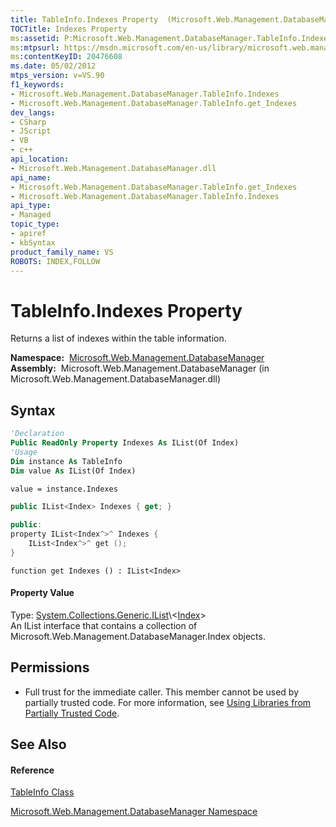 ```yaml
---
title: TableInfo.Indexes Property  (Microsoft.Web.Management.DatabaseManager)
TOCTitle: Indexes Property
ms:assetid: P:Microsoft.Web.Management.DatabaseManager.TableInfo.Indexes
ms:mtpsurl: https://msdn.microsoft.com/en-us/library/microsoft.web.management.databasemanager.tableinfo.indexes(v=VS.90)
ms:contentKeyID: 20476608
ms.date: 05/02/2012
mtps_version: v=VS.90
f1_keywords:
- Microsoft.Web.Management.DatabaseManager.TableInfo.Indexes
- Microsoft.Web.Management.DatabaseManager.TableInfo.get_Indexes
dev_langs:
- CSharp
- JScript
- VB
- c++
api_location:
- Microsoft.Web.Management.DatabaseManager.dll
api_name:
- Microsoft.Web.Management.DatabaseManager.TableInfo.get_Indexes
- Microsoft.Web.Management.DatabaseManager.TableInfo.Indexes
api_type:
- Managed
topic_type:
- apiref
- kbSyntax
product_family_name: VS
ROBOTS: INDEX,FOLLOW
---
```


# TableInfo.Indexes Property

Returns a list of indexes within the table information.

**Namespace:**  [Microsoft.Web.Management.DatabaseManager](microsoft-web-management-databasemanager-namespace.md)  
**Assembly:**  Microsoft.Web.Management.DatabaseManager (in Microsoft.Web.Management.DatabaseManager.dll)

## Syntax

``` vb
'Declaration
Public ReadOnly Property Indexes As IList(Of Index)
'Usage
Dim instance As TableInfo
Dim value As IList(Of Index)

value = instance.Indexes
```

``` csharp
public IList<Index> Indexes { get; }
```

``` c++
public:
property IList<Index^>^ Indexes {
    IList<Index^>^ get ();
}
```

``` jscript
function get Indexes () : IList<Index>
```

#### Property Value

Type: [System.Collections.Generic.IList](https://msdn.microsoft.com/en-us/library/5y536ey6\(v=vs.90\))\<[Index](index-class-microsoft-web-management-databasemanager.md)\>  
An IList interface that contains a collection of Microsoft.Web.Management.DatabaseManager.Index objects.  

## Permissions

  - Full trust for the immediate caller. This member cannot be used by partially trusted code. For more information, see [Using Libraries from Partially Trusted Code](https://msdn.microsoft.com/en-us/library/8skskf63\(v=vs.90\)).

## See Also

#### Reference

[TableInfo Class](tableinfo-class-microsoft-web-management-databasemanager.md)

[Microsoft.Web.Management.DatabaseManager Namespace](microsoft-web-management-databasemanager-namespace.md)

